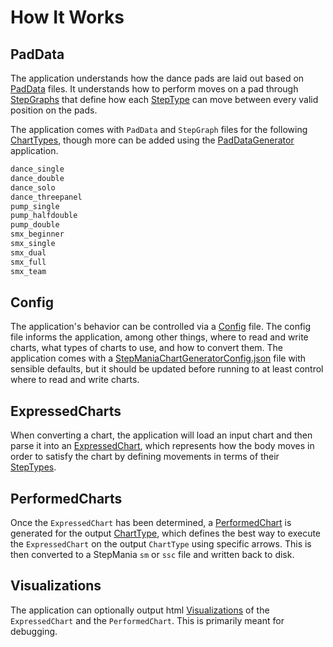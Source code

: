 # How It Works

## PadData

The application understands how the dance pads are laid out based on [PadData](https://github.com/PerryAsleep/StepManiaLibrary/blob/main/StepManiaLibrary/docs/PadData.md) files. It understands how to perform moves on a pad through [StepGraphs](https://github.com/PerryAsleep/StepManiaLibrary/blob/main/StepManiaLibrary/docs/StepGraphs.md) that define how each [StepType](https://github.com/PerryAsleep/StepManiaLibrary/blob/main/StepManiaLibrary/docs/StepTypes.md) can move between every valid position on the pads.

The application comes with `PadData` and `StepGraph` files for the following [ChartTypes](https://github.com/PerryAsleep/StepManiaLibrary/blob/main/StepManiaLibrary/docs/ChartType.md), though more can be added using the [PadDataGenerator](https://github.com/PerryAsleep/PadDataGenerator) application.

```C#
dance_single
dance_double
dance_solo
dance_threepanel
pump_single
pump_halfdouble
pump_double
smx_beginner
smx_single
smx_dual
smx_full
smx_team
```

## Config

The application's behavior can be controlled via a [Config](Config.md) file. The config file informs the application, among other things, where to read and write charts, what types of charts to use, and how to convert them. The application comes with a [StepManiaChartGeneratorConfig.json](../StepManiaChartGeneratorConfig.json) file with sensible defaults, but it should be updated before running to at least control where to read and write charts.

## ExpressedCharts

When converting a chart, the application will load an input chart and then parse it into an [ExpressedChart](https://github.com/PerryAsleep/StepManiaLibrary/blob/main/StepManiaLibrary/docs/ExpressedChart.md), which represents how the body moves in order to satisfy the chart by defining movements in terms of their [StepTypes](https://github.com/PerryAsleep/StepManiaLibrary/blob/main/StepManiaLibrary/docs/StepTypes.md).

## PerformedCharts

Once the `ExpressedChart` has been determined, a [PerformedChart](https://github.com/PerryAsleep/StepManiaLibrary/blob/main/StepManiaLibrary/docs/PerformedChart.md) is generated for the output [ChartType](https://github.com/PerryAsleep/StepManiaLibrary/blob/main/StepManiaLibrary/docs/ChartType.md), which defines the best way to execute the `ExpressedChart` on the output `ChartType` using specific arrows. This is then converted to a StepMania `sm` or `ssc` file and written back to disk.

## Visualizations

The application can optionally output html [Visualizations](Visualizations.md) of the `ExpressedChart` and the `PerformedChart`. This is primarily meant for debugging.